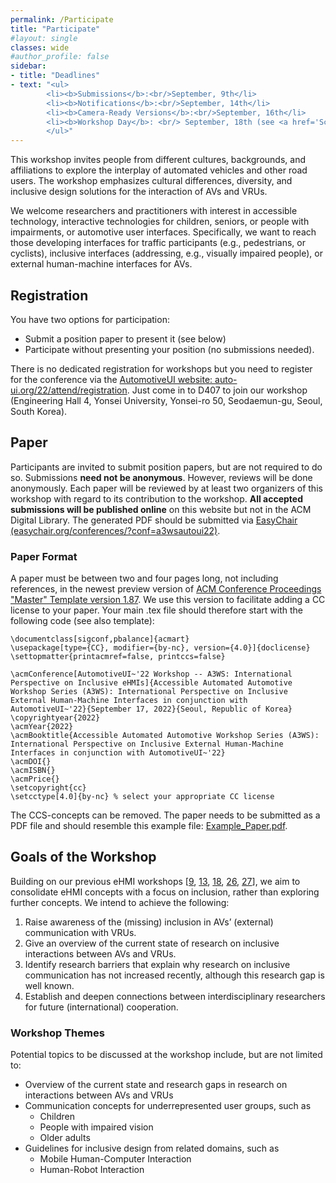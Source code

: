 ```yaml
---
permalink: /Participate
title: "Participate"
#layout: single
classes: wide
#author_profile: false
sidebar:
- title: "Deadlines"
- text: "<ul>
        <li><b>Submissions</b>:<br/>September, 9th</li>
        <li><b>Notifications</b>:<br/>September, 14th</li>
        <li><b>Camera-Ready Versions</b>:<br/>September, 16th</li>
        <li><b>Workshop Day</b>: <br/> September, 18th (see <a href='Schedule'>Schedule</a>)</li>
        </ul>"
---
```


This workshop invites people from different cultures, backgrounds, and affiliations to explore the interplay of automated vehicles and other road users. 
The workshop emphasizes cultural differences, diversity, and inclusive design solutions for the interaction of AVs and VRUs. 

We welcome researchers and practitioners with interest in accessible technology, interactive technologies for children, seniors, or people with impairments, or automotive user interfaces. Specifically, we want to reach those developing interfaces for traffic participants (e.g., pedestrians, or cyclists), inclusive interfaces (addressing, e.g., visually impaired people), or external human-machine interfaces for AVs. 

## Registration
You have two options for participation: 
* Submit a position paper to present it (see below)
* Participate without presenting your position (no submissions needed). 

There is no dedicated registration for workshops but you need to register for the conference via the [AutomotiveUI website: auto-ui.org/22/attend/registration](https://www.auto-ui.org/22/attend/registration/). Just come in to D407 to join our workshop (Engineering Hall 4, Yonsei University, Yonsei-ro 50, Seodaemun-gu, Seoul, South Korea).

## Paper 
Participants are invited to submit position papers, but are not required to do so. 
Submissions **need not be anonymous**. However, reviews will be done anonymously. Each paper will be reviewed by at least two organizers of this workshop with regard to its contribution to the workshop. **All accepted submissions will be published online** on this website but not in the ACM Digital Library. 
The generated PDF should be submitted via [EasyChair (easychair.org/conferences/?conf=a3wsautoui22)](https://easychair.org/conferences/?conf=a3wsautoui22).

### Paper Format 
A paper must be between two and four pages long, not including references, in the newest preview version of [ACM Conference Proceedings "Master" Template version 1.87](https://github.com/a3ws/acmart_workshoptemplate/releases/download/1.87-a3ws/template_1.87.zip). 
We use this version to facilitate adding a CC license to your paper. Your main .tex file should therefore start with the following code (see also template):
```
\documentclass[sigconf,pbalance]{acmart}
\usepackage[type={CC}, modifier={by-nc}, version={4.0}]{doclicense}
\settopmatter{printacmref=false, printccs=false}

\acmConference[AutomotiveUI~'22 Workshop -- A3WS: International Perspective on Inclusive eHMIs]{Accessible Automated Automotive Workshop Series (A3WS): International Perspective on Inclusive External Human-Machine Interfaces in conjunction with AutomotiveUI~'22}{September 17, 2022}{Seoul, Republic of Korea}
\copyrightyear{2022}
\acmYear{2022}
\acmBooktitle{Accessible Automated Automotive Workshop Series (A3WS): International Perspective on Inclusive External Human-Machine Interfaces in conjunction with AutomotiveUI~'22}
\acmDOI{}
\acmISBN{}
\acmPrice{}
\setcopyright{cc}
\setcctype[4.0]{by-nc} % select your appropriate CC license
```
The CCS-concepts can be removed. 
The paper needs to be submitted as a PDF file and should resemble this example file: [Example_Paper.pdf]({{site.baseurl}}/assets/ACM_Conference_Proceedings_Example.pdf).

<!-- ### Video Format
To submit a video, authors must create a PDF file containing their names, the title of the video, and the URL to the video file. 
The video must remain online until the decision deadline. 
Video formats should have a resolution of at least 1080p or 1080x1920 px. 
The audio bitrate should be at least 128 kbps for Mono, or 384 kbps for Stereo sound. 
Video contents are expected to contain captions for increased accessibility. 
Authors are free to structure their videos as they see fit, as long as they stay within three minutes. 
For example, a simple way to create a video could be to record a Pecha-Kucha style presentation [[3](/References/#ref3)]. 
Videos should not contain advertisements or be heavily promotional. 
The prepared PDF should be submitted via Easychair and resemble this example file: [Example_Video.pdf](../assets/Video_Example.pdf). -->

## Goals of the Workshop
Building on our previous eHMI workshops [[9](/References/#ref9), [13](/References/#ref13), [18](/References/#ref18), [26](/References/#ref26), [27](/References/#ref27)], we aim to consolidate eHMI concepts with a focus on inclusion, rather than exploring further concepts. We intend to achieve the following:
1. Raise awareness of the (missing) inclusion in AVs’ (external) communication with VRUs.
2. Give an overview of the current state of research on inclusive interactions between AVs and VRUs.
3. Identify research barriers that explain why research on inclusive communication has not increased recently, although this research gap is well known.
4. Establish and deepen connections between interdisciplinary researchers for future (international) cooperation.

### Workshop Themes
Potential topics to be discussed at the workshop include, but are not limited to: 
* Overview of the current state and research gaps in research on interactions between AVs and VRUs 
* Communication concepts for underrepresented user groups, such as
  * Children 
  * People with impaired vision
  * Older adults
* Guidelines for inclusive design from related domains, such as
  * Mobile Human-Computer Interaction
  * Human-Robot Interaction 


<!-- ## Tools Used at the Workshop
This workshop will be held remotely. It is important that participants test their tools and devices for a smooth event. 
Below, we list the currently planned tools that will be used during the workshop. 
If you see problems with these tools, feel free to contact us (see [Organizers](../Organizers) for contact details).  -->

<!-- 
### (Asynchronous) Communication
We plan to use [Slack](https://slack.com/) as communication platform for discussion before or after the workshop.  -->
